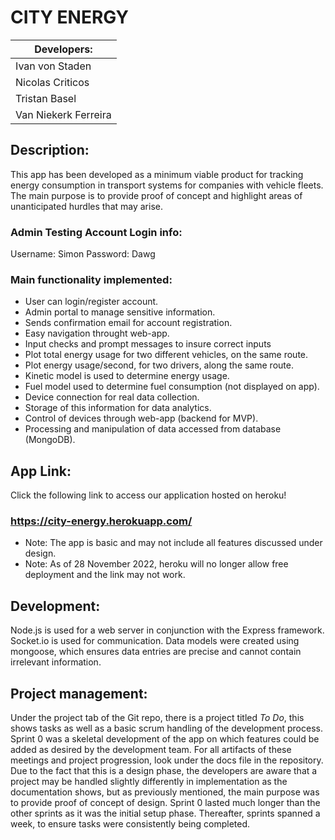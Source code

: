 # **CITY ENERGY**

| Developers: |
| ----------- |
| Ivan von Staden | 
| Nicolas Criticos | 
| Tristan Basel | 
| Van Niekerk Ferreira | 

## **Description:**

This app has been developed as a minimum viable product for tracking energy consumption in transport systems for companies with vehicle fleets. The main purpose is to provide proof of concept and highlight areas of unanticipated hurdles that may arise.

### **Admin Testing Account Login info:**

Username: Simon
Password: Dawg

### **Main functionality implemented:**

- User can login/register account.
- Admin portal to manage sensitive information.
- Sends confirmation email for account registration.
- Easy navigation throught web-app.
- Input checks and prompt messages to insure correct inputs
- Plot total energy usage for two different vehicles, on the same route.
- Plot energy usage/second, for two drivers, along the same route.
- Kinetic model is used to determine energy usage.
- Fuel model used to determine fuel consumption (not displayed on app).
- Device connection for real data collection.
- Storage of this information for data analytics.
- Control of devices through web-app (backend for MVP).
- Processing and manipulation of data accessed from database (MongoDB).

## **App Link:**

Click the following link to access our application hosted on heroku!

### https://city-energy.herokuapp.com/

- Note: The app is basic and may not include all features discussed under design.
- Note: As of 28 November 2022, heroku will no longer allow free deployment and the link may not work.

## **Development:**

Node.js is used for a web server in conjunction with the Express framework. Socket.io is used for communication.
Data models were created using mongoose, which ensures data entries are precise and cannot contain irrelevant information.


## **Project management:**

Under the project tab of the Git repo, there is a project titled *To Do*, this shows tasks as well as a basic scrum handling of the development process. Sprint 0 was a skeletal development of the app on which features could be added as desired by the development team. For all artifacts of these meetings and project progression, look under the docs file in the repository. Due to the fact that this is a design phase, the developers are aware that a project may be handled slightly differently in implementation as the documentation shows, but as previously mentioned, the main purpose was to provide proof of concept of design.
Sprint 0 lasted much longer than the other sprints as it was the initial setup phase. Thereafter, sprints spanned a week, to ensure tasks were consistently being completed.